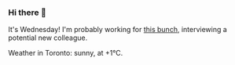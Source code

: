 ### Hi there :wave:

It's Wednesday! I'm probably working for [this bunch](https://github.com/kohofinancial), interviewing a potential new colleague.

Weather in Toronto: sunny, at +1°C.
